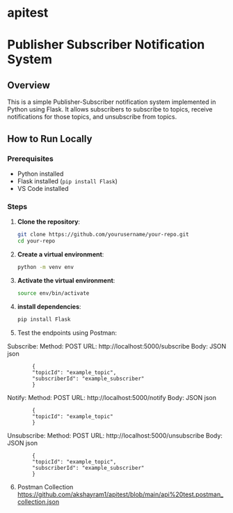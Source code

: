 # apitest
# Publisher Subscriber Notification System

## Overview
This is a simple Publisher-Subscriber notification system implemented in Python using Flask. It allows subscribers to subscribe to topics, receive notifications for those topics, and unsubscribe from topics.

## How to Run Locally

### Prerequisites
- Python installed
- Flask installed (`pip install Flask`)
- VS Code installed

### Steps

1. **Clone the repository**:
   ```sh
   git clone https://github.com/yourusername/your-repo.git
   cd your-repo

2. **Create a virtual environment**:
   ```sh
   python -m venv env
3. **Activate the virtual environment**:
   ```sh
   source env/bin/activate

4. **install dependencies**:
    ```sh
    pip install Flask

5. Test the endpoints using Postman:

Subscribe:
            Method: POST
            URL: http://localhost:5000/subscribe
            Body: JSON
            json

            {
            "topicId": "example_topic",
            "subscriberId": "example_subscriber"
            }
Notify:
            Method: POST
            URL: http://localhost:5000/notify
            Body: JSON
            json

            {
            "topicId": "example_topic"
            }


Unsubscribe:
            Method: POST
            URL: http://localhost:5000/unsubscribe
            Body: JSON
            json

            {
            "topicId": "example_topic",
            "subscriberId": "example_subscriber"
            }



6. Postman Collection
    https://github.com/akshayram1/apitest/blob/main/api%20test.postman_collection.json